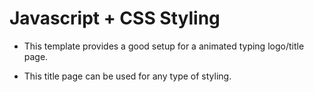 # Javascript + CSS Styling

- This template provides a good setup for a animated typing logo/title page.

- This title page can be used for any type of styling.
